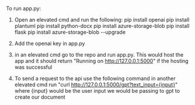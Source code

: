 To run app.py:
  1. Open an elevated cmd and run the following: 
    pip install openai
    pip install plantuml
    pip install python-docx
    pip install azure-storage-blob
    pip install flask
    pip install azure-storage-blob --upgrade
  
  2. Add the openai key in app.py
  3. in an elevated cmd go to the repo and run app.py. This would host the app and it should return "Running on http://127.0.0.1:5000" if the hosting was successful
  4. To send a request to the api use the following command in another elevated cmd run "curl http://127.0.0.1:5000/gpt?text_input={input}" where {input} would be the user input we would be passing to gpt to create our document
